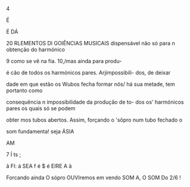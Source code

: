 4

É

É
DÁ

20 RLEMENTOS Dl GOIÊNCIAS MUSICAIS
dispensável não só para n obtenção do harmónico

9 como se vê na fia. 10,/mas ainda para produ-

é
cão de todos os harmónicos pares. Arjimpossibili-
dos, de deixar

dade em que estão os Wubos fecha
formar nôs/ há sua metade, tem portanto como

consequência n impossibilidade da produção de to-
dos os' harmónicos pares os quais só se podem

obter mos tubos abertos.
Assim, forçando o 'sôpro num tubo fechado o

som fundamenta! seja ÁSIA

AM

7
Í
ts ;

ã
FI: á SEA f é $
é EIRE A ã

Forcando ainda O sópro OUVIremos em vendo
SOM A, O SOM Do 2/6 !
